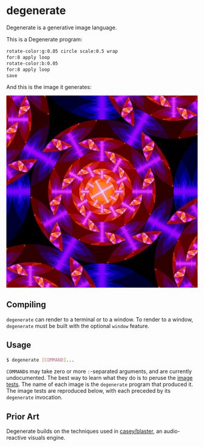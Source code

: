 # degenerate

Degenerate is a generative image language.

This is a Degenerate program:

```
rotate-color:g:0.05 circle scale:0.5 wrap
for:8 apply loop
rotate-color:b:0.05
for:8 apply loop
save
```

And this is the image it generates:

<img src='example.jpg'>

## Compiling

`degenerate` can render to a terminal or to a window. To render to a window,
`degenerate` must be built with the optional `window` feature.

## Usage

```bash
$ degenerate [COMMAND]...
```

`COMMAND`s may take zero or more `:`-separated arguments, and are currently
undocumented. The best way to learn what they do is to peruse the [image
tests](images). The name of each image is the `degenerate` program that
produced it. The image tests are reproduced below, with each preceded by its
`degenerate` invocation.

## Prior Art

Degenerate builds on the techniques used in
[casey/blaster](https://github.com/casey/blaster), an audio-reactive visuals
engine.
